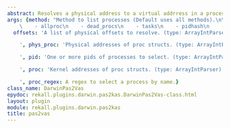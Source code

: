 ```yaml
---
abstract: Resolves a physical address to a virtual addrress in a process.
args: {method: "Method to list processes (Default uses all methods).\n\n* Valid Choices:\n\
    \    - allproc\n    - dead_procs\n    - tasks\n    - pidhash\n    - pgrphash\n",
  offsets: 'A list of physical offsets to resolve. (type: ArrayIntParser)

    ', phys_proc: 'Physical addresses of proc structs. (type: ArrayIntParser)

    ', pid: 'One or more pids of processes to select. (type: ArrayIntParser)

    ', proc: 'Kernel addresses of proc structs. (type: ArrayIntParser)

    ', proc_regex: A regex to select a process by name.}
class_name: DarwinPas2Vas
epydoc: rekall.plugins.darwin.pas2kas.DarwinPas2Vas-class.html
layout: plugin
module: rekall.plugins.darwin.pas2kas
title: pas2vas
---
```

